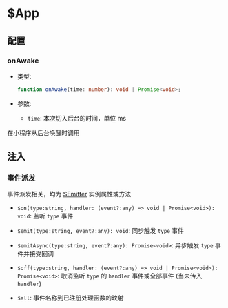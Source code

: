 # $App

## 配置

### onAwake

- 类型:

  ```ts
  function onAwake(time: number): void | Promise<void>;
  ```

- 参数:

  - `time`: 本次切入后台的时间，单位 ms

在小程序从后台唤醒时调用

## 注入

### 事件派发

事件派发相关，均为 [$Emitter](./emitter.md) 实例属性或方法

- `$on(type:string, handler: (event?:any) => void | Promise<void>): void`: 监听 `type` 事件

- `$emit(type:string, event?:any): void`: 同步触发 `type` 事件

- `$emitAsync(type:string, event?:any): Promise<void>`: 异步触发 `type` 事件并接受回调

- `$off(type:string, handler: (event?:any) => void | Promise<void>): Promise<void>`: 取消监听 `type` 的 `handler` 事件或全部事件 (当未传入 `handler`)

- `$all`: 事件名称到已注册处理函数的映射
